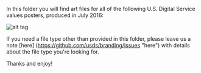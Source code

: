 In this folder you will find art files for all of the following U.S. Digital Service values posters, produced in July 2016:

![alt tag](https://github.com/usds/branding/blob/master/Posters/USDS-ValuesPosters-July2016-snapshot.png)

If you need a file type other than provided in this folder, please leave us a note [here] (https://github.com/usds/branding/issues "here") with details about the file type you're looking for. 

Thanks and enjoy!

